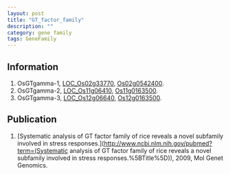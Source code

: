 ```yaml
---
layout: post
title: "GT_factor_family"
description: ""
category: gene family
tags: GeneFamily
---
```


## Information
1. OsGTgamma-1, [LOC_Os02g33770](http://rice.plantbiology.msu.edu/cgi-bin/ORF_infopage.cgi?orf=LOC_Os02g33770), [Os02g0542400](http://rapdb.dna.affrc.go.jp/viewer/gbrowse_details/irgsp1?name=Os02g0542400).
2. OsGTgamma-2, [LOC_Os11g06410](http://rice.plantbiology.msu.edu/cgi-bin/ORF_infopage.cgi?orf=LOC_Os11g06410), [Os11g0163500](http://rapdb.dna.affrc.go.jp/viewer/gbrowse_details/irgsp1?name=Os11g0163500).
3. OsGTgamma-3, [LOC_Os12g06640](http://rice.plantbiology.msu.edu/cgi-bin/ORF_infopage.cgi?orf=LOC_Os12g06640), [Os12g0163500](http://rapdb.dna.affrc.go.jp/viewer/gbrowse_details/irgsp1?name=Os12g0163500).

## Publication
1. [Systematic analysis of GT factor family of rice reveals a novel subfamily involved in stress responses.](http://www.ncbi.nlm.nih.gov/pubmed?term=(Systematic analysis of GT factor family of rice reveals a novel subfamily involved in stress responses.%5BTitle%5D)), 2009, Mol Genet Genomics.


